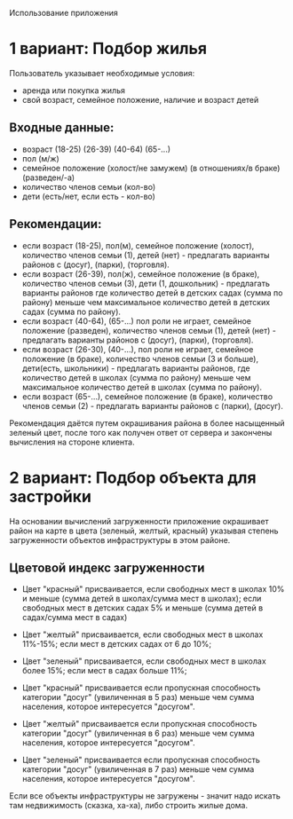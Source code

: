 Использование приложения

# 1 вариант: Подбор жилья

Пользователь указывает необходимые условия: 
- аренда или покупка жилья
- свой возраст, семейное положение, наличие и возраст детей

## Входные данные:
- возраст (18-25) (26-39) (40-64) (65-...)
- пол (м/ж)
- семейное положение (холост/не замужем) (в отношениях/в браке) (разведен/-а)
- количество членов семьи (кол-во)
- дети (есть/нет, если есть - кол-во)

## Рекомендации:
+ если возраст (18-25), пол(м), семейное положение (холост), количество членов семьи (1), детей (нет) - предлагать варианты районов с (досуг), (парки), (торговля).
+ если возраст (26-39), пол(ж), семейное положение (в браке), количество членов семьи (3), дети (1, дошкольник) - предлагать варианты районов где количество детей в детских садах (сумма по району) меньше чем максимальное количество детей в детских садах (сумма по району). 
+ если возраст (40-64), (65-...) пол роли не играет, семейное положение (разведен), количество членов семьи (1), детей (нет) - предлагать варианты районов с (досуг), (парки), (торговля).
+ если возраст (26-30), (40-...), пол роли не играет, семейное положение (в браке), количество членов семьи (3 и больше), дети(есть, школьники) - предлагать варианты районов, где количество детей в школах (сумма по району) меньше чем максимальное количество детей в школах (сумма по району).
+ если возраст (65-...), семейное положение (в браке), количество членов семьи (2) - предлагать варианты районов с (парки), (досуг).

Рекомендация даётся путем окрашивания района в более насыщенный зеленый цвет, после того как получен ответ от сервера и закончены вычисления на стороне клиента.

# 2 вариант: Подбор объекта для застройки

На основании вычислений загруженности приложение окрашивает район на карте в цвета (зеленый, желтый, красный) указывая степень
загруженности объектов инфраструктуры в этом районе. 

## Цветовой индекс загруженности
+ Цвет "красный" присваивается, если свободных мест в школах 10% и меньше (сумма детей в школах/сумма мест в школах); если свободных мест в детских садах 5% и меньше (сумма детей в садах/сумма мест в садах)
+ Цвет "желтый" присваивается, если свободных мест в школах 11%-15%; если мест в детских садах от 6 до 10%;
+ Цвет "зеленый" присваивается, если свободных мест в школах более 15%; если мест в садах больше 11%;

+ Цвет "красный" присваивается если пропускная способность категории "досуг" (увиличенная в 5 раз) меньше чем сумма населения, которое интересуется "досугом".
+ Цвет "желтый" присваивается если пропускная способность категории "досуг" (увиличенная в 6 раз) меньше чем сумма населения, которое интересуется "досугом".
+ Цвет "зеленый" присваивается если пропускная способность категории "досуг" (увиличенная в 7 раз) меньше чем сумма населения, которое интересуется "досугом".



Если все объекты инфраструктуры не загружены - значит надо искать там недвижимость (сказка, ха-ха), либо строить жилые дома.
